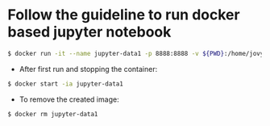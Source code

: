 # Follow the guideline to run docker based jupyter notebook
```bash
$ docker run -it --name jupyter-data1 -p 8888:8888 -v ${PWD}:/home/jovyan/work -e JUPYTER_ENABLE_LAB=yes jupyter/datascience-notebook
```

- After first run and stopping the container:
```bash
$ docker start -ia jupyter-data1
```

- To remove the created image:
```bash
$ docker rm jupyter-data1
```

